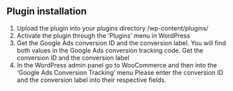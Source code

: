 ## Plugin installation

1. Upload the plugin into your plugins directory /wp-content/plugins/
2. Activate the plugin through the ‘Plugins’ menu in WordPress
3. Get the Google Ads conversion ID and the conversion label. You will find both values in the Google Ads conversion tracking code. Get the conversion ID and the conversion label
4. In the WordPress admin panel go to WooCommerce and then into the ‘Google Ads Conversion Tracking’ menu Please enter the conversion ID and the conversion label into their respective fields.
